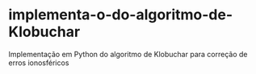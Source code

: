 # implementa-o-do-algoritmo-de-Klobuchar
Implementação em Python do algoritmo de Klobuchar para correção de erros ionosféricos
